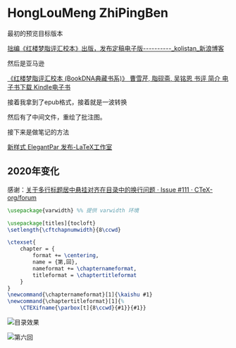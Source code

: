 # HongLouMeng ZhiPingBen

最初的预览目标版本

[拙编《红楼梦脂评汇校本》出版，发布定稿电子版----------_kolistan_新浪博客 ](http://blog.sina.com.cn/s/blog_5057dca80101es12.html)

然后是亚马逊

[《红楼梦脂评汇校本 (BookDNA典藏书系)》 曹雪芹, 脂砚斋, 吴铭恩 书评 简介 电子书下载 Kindle电子书](  https://www.amazon.cn/dp/B00M2R1RKQ?t=hwg_ca_fx_7-23&tag=hwg_ca_fx_7-23)

接着我拿到了epub格式，接着就是一波转换

然后有了中间文件，重绘了批注图。

接下来是做笔记的方法

[新样式 ElegantPar 发布-LaTeX工作室](http://www.latexstudio.net/archives/2528)

## 2020年变化

感谢：[关于多行标题居中悬挂对齐在目录中的换行问题 · Issue #111 · CTeX-org/forum]( https://github.com/CTeX-org/forum/issues/111) 

```latex
\usepackage{varwidth} %% 提供 varwidth 环境

\usepackage[titles]{tocloft}
\setlength{\cftchapnumwidth}{8\ccwd}

\ctexset{
	chapter = {
		format += \centering,
		name = {第,回},
		nameformat += \chapternameformat,
		titleformat = \chaptertitleformat
	}
}
\newcommand{\chapternameformat}[1]{\kaishu #1}
\newcommand{\chaptertitleformat}[1]{%
	\CTEXifname{\parbox[t]{8\ccwd}{#1}}{#1}}
```



![目录效果](C:\Users\ligong\AppData\Roaming\Typora\typora-user-images\image-20200427142625952.png)

![第六回](C:\Users\ligong\AppData\Roaming\Typora\typora-user-images\image-20200427142721027.png)

